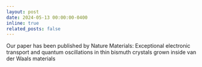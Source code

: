 ```yaml
---
layout: post
date: 2024-05-13 00:00:00-0400
inline: true
related_posts: false
---
```


Our paper has been published by Nature Materials: Exceptional electronic transport and quantum oscillations in thin bismuth crystals grown inside van der Waals materials
